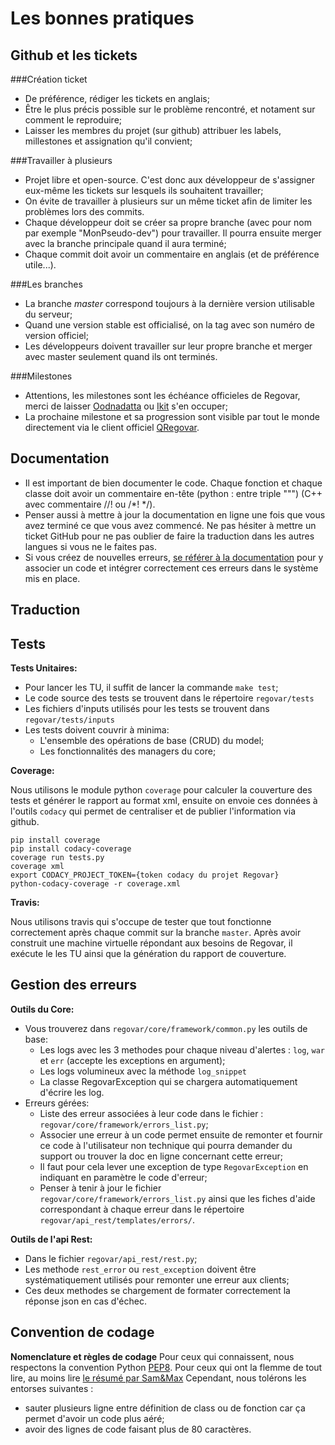 # Les bonnes pratiques


## Github et les tickets
###Création ticket
 * De préférence, rédiger les tickets en anglais;
 * Être le plus précis possible sur le problème rencontré, et notament sur comment le reproduire;
 * Laisser les membres du projet (sur github) attribuer les labels, millestones et assignation qu'il convient;

###Travailler à plusieurs
 * Projet libre et open-source. C'est donc aux développeur de s'assigner eux-même les tickets sur lesquels ils souhaitent travailler;
 * On évite de travailler à plusieurs sur un même ticket afin de limiter les problèmes lors des commits. 
 * Chaque développeur doit se créer sa propre branche (avec pour nom par exemple "MonPseudo-dev") pour travailler. Il pourra ensuite merger avec la branche principale quand il aura terminé;
 * Chaque commit doit avoir un commentaire en anglais (et de préférence utile...).

###Les branches
 * La branche *master* correspond toujours à la dernière version utilisable du serveur;
 * Quand une version stable est officialisé, on la tag avec son numéro de version officiel;
 * Les développeurs doivent travailler sur leur propre branche et merger avec master seulement quand ils ont terminés.

###Milestones
 * Attentions, les milestones sont les échéance officieles de Regovar, merci de laisser [Oodnadatta](https://github.com/Oodnadatta) ou [Ikit](https://github.com/ikit) s'en occuper;
 * La prochaine milestone et sa progression sont visible par tout le monde directement via le client officiel [QRegovar](https://github.com/REGOVAR/QRegovar).


## Documentation
 * Il est important de bien documenter le code. Chaque fonction et chaque classe doit avoir un commentaire en-tête (python : entre triple """) (C++ avec commentaire //! ou /\*! \*/).
 * Penser aussi à mettre à jour la documentation en ligne une fois que vous avez terminé ce que vous avez commencé. Ne pas hésiter à mettre un ticket GitHub pour ne pas oublier de faire la traduction dans les autres langues si vous ne le faites pas.
 * Si vous créez de nouvelles erreurs, [se référer à la documentation](https://hackmd.io/JwRgzAhgJgbA7DAtCaAGRAWAHAIx4vAMy0RjMmCyzFRBiA==) pour y associer un code et intégrer correctement ces erreurs dans le système mis en place.
 
 
## Traduction


## Tests
**Tests Unitaires:**
 * Pour lancer les TU, il suffit de lancer la commande `make test`;
 * Le code source des tests se trouvent dans le répertoire `regovar/tests`
 * Les fichiers d'inputs utilisés pour les tests se trouvent dans `regovar/tests/inputs`
 * Les tests doivent couvrir à minima:
   * L'ensemble des opérations de base (CRUD) du model;
   * Les fonctionnalités des managers du core;


**Coverage:**

Nous utilisons le module python `coverage` pour calculer la couverture des tests et générer le rapport au format xml, ensuite on envoie ces données à l'outils `codacy` qui permet de centraliser et de publier l'information via github.

```
pip install coverage
pip install codacy-coverage
coverage run tests.py
coverage xml
export CODACY_PROJECT_TOKEN={token codacy du projet Regovar}
python-codacy-coverage -r coverage.xml
```


**Travis:**

Nous utilisons travis qui s'occupe de tester que tout fonctionne correctement après chaque commit sur la branche `master`. Après avoir construit une machine virtuelle répondant aux besoins de Regovar, il exécute le les TU ainsi que la génération du rapport de couverture.




## Gestion des erreurs
**Outils du Core:**
 * Vous trouverez dans `regovar/core/framework/common.py` les outils de base:
   * Les logs avec les 3 methodes pour chaque niveau d'alertes : `log`, `war` et `err` (accepte les exceptions en argument);
   * Les logs volumineux avec la méthode `log_snippet`
   * La classe RegovarException qui se chargera automatiquement d'écrire les log.
 * Erreurs gérées:
   * Liste des erreur associées à leur code dans le fichier : `regovar/core/framework/errors_list.py`;
   * Associer une erreur à un code permet ensuite de remonter et fournir ce code à l'utilisateur non technique qui pourra demander du support ou trouver la doc en ligne concernant cette erreur;
   * Il faut pour cela lever une exception de type `RegovarException` en indiquant en paramètre le code d'erreur;
   * Penser à tenir à jour le fichier `regovar/core/framework/errors_list.py` ainsi que les fiches d'aide correspondant à chaque erreur dans le répertoire `regovar/api_rest/templates/errors/`.

**Outils de l'api Rest:**
 * Dans le fichier `regovar/api_rest/rest.py`;
 * Les methode `rest_error` ou `rest_exception` doivent être systématiquement utilisés pour remonter une erreur aux clients;
 * Ces deux methodes se chargement de formater correctement la réponse json en cas d'échec.


## Convention de codage

**Nomenclature et règles de codage**
Pour ceux qui connaissent, nous respectons la convention Python [PEP8](https://www.python.org/dev/peps/pep-0008/). Pour ceux qui ont la flemme de tout lire, au moins lire [le résumé par Sam&Max](http://sametmax.com/le-pep8-en-resume/)
Cependant, nous tolérons les entorses suivantes :
 * sauter plusieurs ligne entre définition de class ou de fonction car ça permet d'avoir un code plus aéré;
 * avoir des lignes de code faisant plus de 80 caractères.
